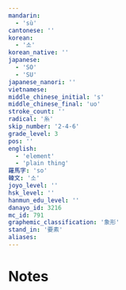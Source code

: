 ```yaml
---
mandarin:
  - 'sù'
cantonese: ''
korean:
  - '소'
korean_native: ''
japanese:
  - 'SO'
  - 'SU'
japanese_nanori: ''
vietnamese:
middle_chinese_initial: 's'
middle_chinese_final: 'uo'
stroke_count: ''
radical: '糸'
skip_number: '2-4-6'
grade_level: 3
pos: ''
english:
  - 'element'
  - 'plain thing'
羅馬字: 'so'
韓文: '소'
joyo_level: ''
hsk_level: ''
hanmun_edu_level: ''
danayo_id: 3216
mc_id: 791
graphemic_classification: '象形'
stand_in: '要素'
aliases:
---
```


# Notes
